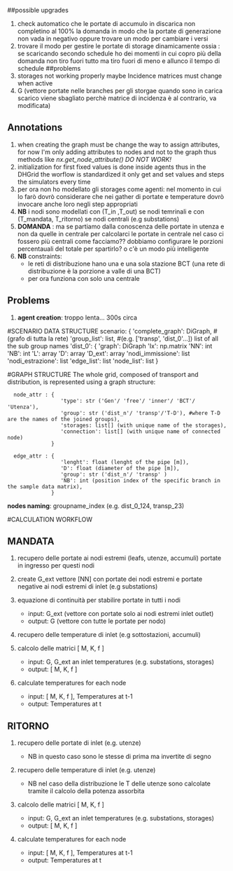##possible upgrades
1. check automatico che le portate di accumulo in discarica non completino al 100% la domanda in modo che la portate di generazione non vada in negativo oppure trovare un modo per cambiare i versi
2. trovare il modo per gestire le portate di storage dinamicamente ossia : se scaricando secondo schedule ho dei momenti in cui copro più della domanda non tiro fuori tutto ma tiro fuori di meno e allunco il tempo di schedule
##problems
1. storages not working properly maybe Incidence matrices must change when active
2. G (vettore portate nelle branches per gli storgae quando sono in carica scarico viene sbagliato perchè matrice di incidenza è al contrario, va modificata)
## Annotations
1. when creating the graph must be change the way to assign attributes, for now I'm only adding attributes to nodes and not to the graph thus methods like *nx.get_node_attribute() DO NOT WORK!*
2. initialization for first fixed values is done inside agents thus in the DHGrid the worflow is standardized it only get and set values and steps the simulators every time
3. per ora non ho modellato gli storages come agenti: nel momento in cui lo farò dovrò considerare che nei gather di portate e temperature dovrò invocare anche loro negli step appropriati
4. **NB** i nodi sono modellati con (T_in ,T_out) se nodi temrinali e con (T_mandata, T_ritorno) se nodi centrali (e.g substations)
5. **DOMANDA** : ma se partiamo dalla conoscenza delle portate in utenza e non da quelle in centrale per calcolarci le portate in centrale nel caso ci fossero più centrali come facciamo?? dobbiamo configurare le porzioni percentauali del totale per spartirlo? o c'è un modo più intelligente 
6. **NB** constraints:
   - le reti di distribuzione hano una e una sola stazione BCT (una rete di distribuzione è la porzione a valle di una BCT)
   - per ora funziona con solo una centrale 

## Problems
1. **agent creation**: troppo lenta... 300s circa

#SCENARIO  DATA STRUCTURE
      scenario: {
               'complete_graph': DiGraph, #(grafo di tutta la rete)
               'group_list': list, #(e.g. ['transp', 'dist_0'...]) list of all the sub group names
               'dist_0':
                        {
                           'graph': DiGraph
                           'Ix': np.matrix
                           'NN': int
                           'NB': int
                           'L': array
                           'D': array
                           'D_ext': array
                           'nodi_immissione': list
                           'nodi_estrazione': list
                           'edge_list': list
                           'node_list': list
                        }

#GRAPH STRUCTURE
The whole grid, composed of transport and distribution, is represented using a graph structure:
   
      node_attr : { 
                     'type': str ('Gen'/ 'free'/ 'inner'/ 'BCT'/ 'Utenza'),
                     'group': str ('dist_n'/ 'transp'/'T-D'), #where T-D are the names of the joined groups),
                     'storages: list[] (with unique name of the storages),
                     'connection': list[] (with unique name of connected node)
                  }
      
      edge_attr : {
                     'lenght': float (lenght of the pipe [m]),
                     'D': float (diameter of the pipe [m]),
                     'group': str ('dist_n'/ 'transp' )
                     'NB': int (position index of the specific branch in the sample data matrix),
                  }

**nodes naming**: groupname_index (e.g. dist_0_124, transp_23)
                  


#CALCULATION WORKFLOW
## MANDATA
1. recupero delle portate ai nodi estremi (leafs, utenze, accumuli) portate in ingresso per questi nodi

2. create G_ext vettore [NN] con portate dei nodi estremi e portate negative ai nodi estremi di inlet (e.g substations)

3. equazione di continuità per stabilire portate in tutti i nodi
   * input: G_ext (vettore con portate solo ai nodi estremi inlet outlet)
   * output: G (vettore con tutte le portate per nodo)

4. recupero delle temperature di inlet (e.g sottostazioni, accumuli)

5. calcolo delle matrici [ M, K, f ]
   * input: G, G_ext an inlet temperatures (e.g. substations, storages)
   * output: [ M, K, f ]

6. calculate temperatures for each node
   * input: [ M, K, f ], Temperatures at t-1
   * output: Temperatures at t
## RITORNO

1. recupero delle portate di inlet (e.g. utenze)
   * NB in questo caso sono le stesse di prima ma invertite di segno

2. recupero delle temperature di inlet (e.g. utenze)
   * NB nel caso della distribuzione le T delle utenze sono calcolate tramite il calcolo della potenza assorbita

3. calcolo delle matrici [ M, K, f ]
   * input: G, G_ext an inlet temperatures (e.g. substations, storages)
   * output: [ M, K, f ]

4. calculate temperatures for each node
   * input: [ M, K, f ], Temperatures at t-1
   * output: Temperatures at t   
   


